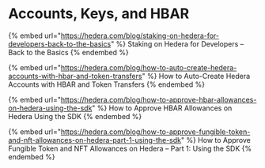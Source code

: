 # Accounts, Keys, and HBAR

{% embed url="https://hedera.com/blog/staking-on-hedera-for-developers-back-to-the-basics" %}
Staking on Hedera for Developers – Back to the Basics
{% endembed %}

{% embed url="https://hedera.com/blog/how-to-auto-create-hedera-accounts-with-hbar-and-token-transfers" %}
How to Auto-Create Hedera Accounts with HBAR and Token Transfers
{% endembed %}

{% embed url="https://hedera.com/blog/how-to-approve-hbar-allowances-on-hedera-using-the-sdk" %}
How to Approve HBAR Allowances on Hedera Using the SDK
{% endembed %}

{% embed url="https://hedera.com/blog/how-to-approve-fungible-token-and-nft-allowances-on-hedera-part-1-using-the-sdk" %}
How to Approve Fungible Token and NFT Allowances on Hedera – Part 1: Using the SDK
{% endembed %}

